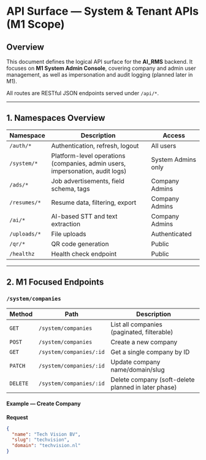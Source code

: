 # API Surface — System & Tenant APIs (M1 Scope)

## Overview
This document defines the logical API surface for the **AI_RMS** backend.
It focuses on **M1 System Admin Console**, covering company and admin user management,
as well as impersonation and audit logging (planned later in M1).

All routes are RESTful JSON endpoints served under `/api/*`.

---

## 1. Namespaces Overview

| Namespace | Description | Access |
|------------|--------------|--------|
| `/auth/*` | Authentication, refresh, logout | All users |
| `/system/*` | Platform-level operations (companies, admin users, impersonation, audit logs) | System Admins only |
| `/ads/*` | Job advertisements, field schema, tags | Company Admins |
| `/resumes/*` | Resume data, filtering, export | Company Admins |
| `/ai/*` | AI-based STT and text extraction | Company Admins |
| `/uploads/*` | File uploads | Authenticated |
| `/qr/*` | QR code generation | Public |
| `/healthz` | Health check endpoint | Public |

---

## 2. M1 Focused Endpoints

### `/system/companies`

| Method | Path | Description |
|--------|------|--------------|
| `GET` | `/system/companies` | List all companies (paginated, filterable) |
| `POST` | `/system/companies` | Create a new company |
| `GET` | `/system/companies/:id` | Get a single company by ID |
| `PATCH` | `/system/companies/:id` | Update company name/domain/slug |
| `DELETE` | `/system/companies/:id` | Delete company (soft-delete planned in later phase) |

#### Example — Create Company
**Request**
```json
{
  "name": "Tech Vision BV",
  "slug": "techvision",
  "domain": "techvision.nl"
}
